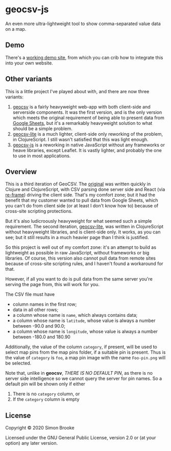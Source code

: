# geocsv-js

An even more ultra-lightweight tool to show comma-separated value data on a map.

## Demo

There's a [working demo site](https://simon-brooke.github.io/geocsv-js/), from which you can crib how to integrate this into your own website.

## Other variants

This is a little project I've played about with, and there are now three variants:

1. [geocsv](https://github.com/simon-brooke/geocsv) is a fairly heavyweight web-app with both client-side and serverside components. It was the first version, and is the only version which meets the original requirement of being able to present data from [Google Sheets](https://www.google.co.uk/sheets/about/), but it's a remarkably heavyweight solution to what should be a simple problem.
2. [geocsv-lite](https://github.com/simon-brooke/geocsv-lite) is a much lighter, client-side only reworking of the problem, in ClojureScript. I still wasn't satisfied that this was light enough.
3. [geocsv-js](https://github.com/simon-brooke/geocsv-js) is a reworking in native JavaScript without any frameworks or heave libraries, except Leaflet. It is vastly lighter, and probably the one to use in most applications.

## Overview

This is a third iteration of GeoCSV. The [original](https://github.com/simon-brooke/geocsv) was written quickly in Clojure and ClojureScript, with CSV parsing done server side and React (via [re-frame](https://github.com/day8/re-frame)) driving the client side. That's my comfort zone; but it had the benefit that my customer wanted to pull data from Google Sheets, which you can't do from client side (or at least I don't know how to) because of cross-site scripting protections.

But it's also ludicroously heavyweight for what seemed such a simple requirement. The second iteration, [geocsv-lite](https://simon-brooke.github.io/geocsv-lite/), was written in ClojureScript without heavyweight libraries, and is client-side only. It works, as you can see; but it still results in a much heavier page than I think is justified.

So this project is well out of my comfort zone: it's an attempt to build as lightweight as possible in raw JavaScript, without frameworks or big libraries. Of course, this version also cannot pull data from remote sites because of cross-site scripting rules, and I haven't found a workaround for that.

However, if all you want to do is pull data from the same server you're serving the page from, this will work for you.

The CSV file must have

* column names in the first row;
* data in all other rows;
* a column whose name is `name`, which always contains data;
* a column whose name is `latitude`, whose value is always a number between -90.0 and 90.0;
* a column whose name is `longitude`, whose value is always a number between -180.0 and 180.90

Additionally, the value of the column `category`, if present, will be used to select map pins from the map pins folder, if a suitable pin is present. Thus is the value of `category` is `foo`, a map pin image with the name `Foo-pin.png` will be selected.

Note that, unlike in **geocsv**, *THERE IS NO DEFAULT PIN*, as there is no server side intelligence so we cannot query the server for pin names. So a default pin will be shown only if either

1. There is no `category` column, or
2. If the `category` column is empty

## License

Copyright © 2020 Simon Brooke

Licensed under the GNU General Public License, version 2.0 or (at your option) any later version.
